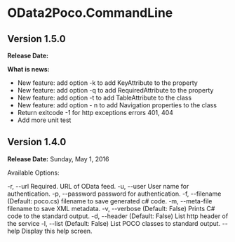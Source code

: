 
# OData2Poco.CommandLine #

##  Version 1.5.0 ##
**Release Date:**  

**What is news:**

- New feature: add option -k  to add KeyAttribute to the property 
- New feature: add option -q to add RequiredAttribute to the property 
- New feature: add option -t to  add TableAttribute to the class 
- New feature: add option - n to add Navigation properties to the class
- Return exitcode -1 for http  exceptions errors 401, 404
- Add more unit test



## Version 1.4.0 ##
**Release Date:** Sunday, May 1, 2016

Available Options:

-r, --url Required. URL of OData feed.
-u, --user User name for authentication.
-p, --password password for authentication.
-f, --filename (Default: poco.cs) filename to save generated c# code.
-m, --meta-file  filename to save XML metadata.
-v, --verbose (Default: False) Prints C# code to the standard output.
-d, --header (Default: False) List http header of the service
-l, --list (Default: False) List POCO classes to standard output.
--help Display this help screen.



